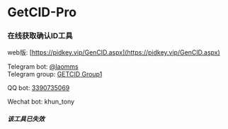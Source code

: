 # GetCID-Pro
### 在线获取确认ID工具  
 
web版: [https://pidkey.vip/GenCID.aspx](https://pidkey.vip/GenCID.aspx)  

Telegram bot: [@laomms](https://t.me/laomms)  
Telegram group: [GETCID Group1](https://t.me/get_cid)   

QQ bot: [3390735069](http://wpa.qq.com/msgrd?v=3&uin=3390735069&site=qq&menu=yes)   

Wechat bot: khun_tony  

##### 该工具已失效  




